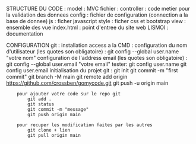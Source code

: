 STRUCTURE DU CODE :
    model : MVC
    fichier : 
        controller : code metier pour la validation des donnees
        config : fichier de configuration (connection a la base de donnee)
        js : ficher javascript
        style : ficher css et bootstrap
        view : ensemble des vue 
        index.html : point d'entree du site web
        LISMOI : documentation

CONFIGURATION 
    git : 
        installation
        access a la CMD : 
            configuration du nom d'utilisateur (les quotes son obligatoire) : git config --global user.name "votre nom"
            configuration de l'address email (les quotes son obligatoire) : git config --global user.email "votre email"
            tester: 
                git config user.name
                git config user.email
        initialisation du projet git :
            git init 
            git commit -m "first commit"
            git branch -M main
            git remote add origin https://github.com/crossben/gomycode.git
            git push -u origin main

        pour ajouter votre code sur le repo git
            git add .
            git status
            git commit -m "message"
            git push origin main

        pour recuper les modification faites par les autres
            git clone + lien
            git pull origin main
